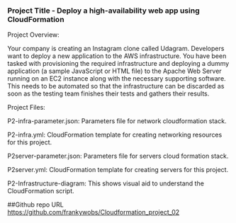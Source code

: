 ### Project Title - Deploy a high-availability web app using CloudFormation


Project Overview:


Your company is creating an Instagram clone called Udagram.
Developers want to deploy a new application to the AWS infrastructure.
You have been tasked with provisioning the required infrastructure and deploying a dummy application (a sample JavaScript or HTML file) to the Apache Web Server running on an EC2 instance along with the necessary supporting software.
This needs to be automated so that the infrastructure can be discarded as soon as the testing team finishes their tests and gathers their results.



Project Files:


P2-infra-parameter.json: Parameters file for network cloudformation stack.

P2-infra.yml: CloudFormation template for creating networking resources for this project.

P2server-parameter.json: Parameters file for servers cloud formation stack.

P2server.yml: CloudFormation template for creating servers for this project.

P2-Infrastructure-diagram: This shows visual aid to understand the CloudFormation script.


##Github repo URL
https://github.com/frankywobs/Cloudformation_project_02
